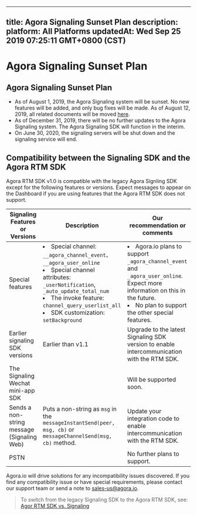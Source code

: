 
---
title: Agora Signaling Sunset Plan
description: 
platform: All Platforms
updatedAt: Wed Sep 25 2019 07:25:11 GMT+0800 (CST)
---
# Agora Signaling Sunset Plan
## Agora Signaling Sunset Plan

-  As of August 1, 2019, the Agora Signaling system will be sunset. No new features will be added, and only bug fixes will be made. As of August 12, 2019, all related documents will be moved [here](https://docs.agora.io/en/Signaling/product_signaling?platform=All%20Platforms).
- As of December 31, 2019, there will be no further updates to the Agora Signaling system. The Agora Signaling SDK will function in the interim. 
- On June 30, 2020, the signaling servers will be shut down and the signaling service will end.

## Compatibility between the Signaling SDK and the Agora RTM SDK

Agora RTM SDK v1.0 is compatible with the legacy Agora Signling SDK except for the following features or versions. Expect messages to appear on the Dashboard if you are using features that the Agora RTM SDK does not support. 

|  Signaling Features or Versions          | Description                                                         | Our recommendation or comments      |
| ---------------------------------------------------------- | --------------------------------------------------------------------- | ------------------------------------------------------------- |
| Special features                                     | <li>Special channel: <code>\__agora_channel_event</code>、<code>\__agora_user_online</code>  <li>Special channel attributes: <code>_userNotification</code>, <code> _auto_update_total_num</code> <li>The invoke feature: <code>channel_query_userlist_all</code> <li> SDK customization: <code>setBackground</code> | <li>Agora.io plans to support <code>_agora_channel_event</code> and <code>_agora_user_online</code>. Expect more information on this in the future. <li>No plan to support the other special features. |
| Earlier signaling SDK versions | Earlier than v1.1    | Upgrade to the latest Signaling SDK version to enable intercommunication with the RTM SDK.  |
| The Signaling Wechat mini-app SDK |                                                                  | Will be supported soon. |
| Sends a non-string message (Signaling Web) | Puts a non-string as `msg` in the `messageInstantSend(peer, msg, cb)` or `messageChannelSend(msg, cb)` method. | Update your integration code to enable intercommunication with the RTM SDK. |
| PSTN                      |                                                                 | No further plans to support. |
	
Agora.io will drive solutions for any incompatibility issues discovered. If you find any compatibility issue or have special requirements, please contact our support team or send a note to sales-us@agora.io.
	
> To switch from the legacy Signaling SDK to the Agora RTM SDK, see: [Agor RTM SDK vs. Signaling](../../en/Real-time-Messaging/rtm_signaling_android.md) 




